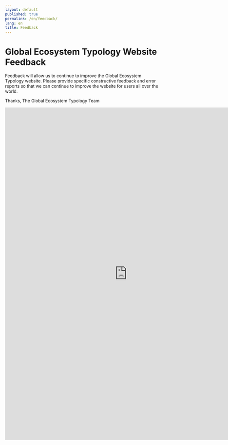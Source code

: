 ```yaml
---
layout: default
published: true
permalink: /en/feedback/
lang: en
title: Feedback
---
```



# Global Ecosystem Typology Website Feedback

Feedback will allow us to continue to improve the Global Ecosystem Typology website. Please provide specific constructive feedback and error reports so that we can continue to improve the website for users all over the world.

Thanks,
The Global Ecosystem Typology Team

<div class="rle-iframe-feedback-form-wrapper rle-needs-consent">
  <iframe
    class="rle-iframe-feedback-form"
    src="https://docs.google.com/forms/d/e/1FAIpQLSfvpQ4PEab54Km389dwxPynrE3aEwuFJq4E49sTfT0xsav5kQ/viewform?embedded=true"
    width="800"
    height="1090"
    frameborder="0"
    marginheight="0"
    marginwidth="0">
    Loading…
  </iframe>
</div>
